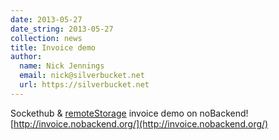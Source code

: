 ```yaml
---
date: 2013-05-27
date_string: 2013-05-27
collection: news
title: Invoice demo
author: 
  name: Nick Jennings
  email: nick@silverbucket.net
  url: https://silverbucket.net
---
```

Sockethub & [remoteStorage](http://remotestorage.io) invoice demo on noBackend! [http://invoice.nobackend.org/](http://invoice.nobackend.org/)